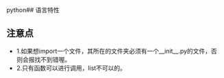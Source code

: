 python## 语言特性

## 注意点
- 1.如果想import一个文件，其所在的文件夹必须有一个__init__.py的文件，否则会报找不到错喔。
- 2.只有函数可以进行调用，list不可以的。